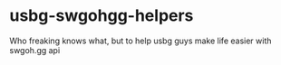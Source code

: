 # usbg-swgohgg-helpers
Who freaking knows what, but to help usbg guys make life easier with swgoh.gg api
